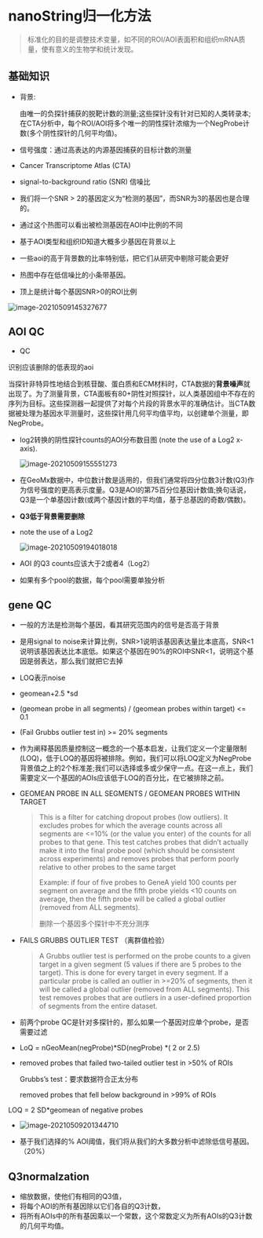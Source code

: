 # nanoString归一化方法

> 标准化的目的是调整技术变量，如不同的ROI/AOI表面积和组织mRNA质量，使有意义的生物学和统计发现。

 ## 基础知识

- 背景: 

  由唯一的负探针捕获的脱靶计数的测量;这些探针没有针对已知的人类转录本;在CTA分析中，每个ROI/AOI将多个唯一的阴性探针浓缩为一个NegProbe计数(多个阴性探针的几何平均值)。

- 信号强度：通过高表达的内源基因捕获的目标计数的测量

-  Cancer Transcriptome Atlas (CTA) 

-  signal-to-background ratio (SNR) 信噪比

- 我们将一个SNR > 2的基因定义为“检测的基因”，而SNR为3的基因也是合理的。

- 通过这个热图可以看出被检测基因在AOI中比例的不同

- 基于AOI类型和组织ID知道大概多少基因在背景以上

- 一些aoi的高于背景数的比率特别低，把它们从研究中剔除可能会更好

- 热图中存在低信噪比的小条带基因。

- 顶上是统计每个基因SNR>0的ROI比例

![image-20210509145327677](C:\Users\benche\AppData\Roaming\Typora\typora-user-images\image-20210509145327677.png)

## AOI QC

-  QC

  识别应该删除的低表现的aoi

  当探针非特异性地结合到核苷酸、蛋白质和ECM材料时，CTA数据的**背景噪声**就出现了。为了测量背景，CTA面板有80+阴性对照探针，以人类基因组中不存在的序列为目标。这些探测器一起提供了对每个片段的背景水平的准确估计。当CTA数据被处理为基因水平测量时，这些探针用几何平均值平均，以创建单个测量，即NegProbe。

- log2转换的阴性探针counts的AOI分布数目图  (note the use of a Log2 x-axis).

  ![image-20210509155551273](C:\Users\benche\AppData\Roaming\Typora\typora-user-images\image-20210509155551273.png)

- 在GeoMx数据中，中位数计数是适用的，但我们通常将四分位数3计数(Q3)作为信号强度的更高表示度量。Q3是AOI的第75百分位基因计数值;换句话说，Q3是一个单基因计数(或两个基因计数的平均值，基于总基因的奇数/偶数)。

- **Q3低于背景需要删除**

- note the use of a Log2 

  ![image-20210509194018018](C:\Users\benche\AppData\Roaming\Typora\typora-user-images\image-20210509194018018.png)

- AOI 的Q3 counts应该大于2或者4（Log2）
- 如果有多个pool的数据，每个pool需要单独分析

## gene QC

- 一般的方法是检测每个基因，看其研究范围内的信号是否高于背景

- 是用signal to noise来计算比例，SNR>1说明该基因表达量比本底高，SNR<1说明该基因表达比本底低。如果这个基因在90%的ROI中SNR<1，说明这个基因是弱表达，那么我们就把它去掉

- LOQ表示noise

- geomean+2.5 *sd

- (geomean probe in all segments) / (geomean probes within target) <= 0.1

- (Fail Grubbs outlier test in) >= 20% segments

- 作为阐释基因质量控制这一概念的一个基本启发，让我们定义一个定量限制(LOQ)，低于LOQ的基因将被排除。例如，我们可以将LOQ定义为NegProbe背景值之上的2个标准差;我们可以选择或多或少保守一点。在这一点上，我们需要定义一个基因的AOIs应该低于LOQ的百分比，在它被排除之前。

- GEOMEAN PROBE IN ALL SEGMENTS / GEOMEAN PROBES WITHIN TARGET

  > This is a filter for catching dropout probes (low outliers). It excludes probes for which the average counts across all segments are <=10% (or the value you enter) of the counts for all probes to that gene. This test catches probes that didn’t actually make it into the final probe pool (which should be consistent across experiments) and removes probes that perform poorly relative to other probes to the same target
  >
  > Example: if four of five probes to GeneA yield 100 counts per segment on average and the fifth probe yields <10 counts on average, then the fifth probe will be called a global outlier (removed from ALL segments).
  >
  > 删除一个基因多个探针中不充分测序

- FAILS GRUBBS OUTLIER TEST （离群值检验）

  > A Grubbs outlier test is performed on the probe counts to a given target in a given segment (5 values if there are 5 probes to the target). This is done for every target in every segment. If a particular probe is called an outlier in >=20% of segments, then it will be called a global outlier (removed from ALL segments). This test removes probes that are outliers in a user-defined proportion of segments from the entire dataset.

- 前两个probe QC是针对多探针的，那么如果一个基因对应单个probe，是否需要过滤

- LoQ = nGeoMean(negProbe)*SD(negProbe) *( 2 or 2.5)

-  removed probes that failed two-tailed outlier test in >50% of ROIs

   Grubbs’s test：要求数据符合正太分布

   removed probes that fell below background in >99% of ROIs

  LOQ = 2 SD*geomean of negative probes

- ![image-20210509201344710](C:\Users\benche\AppData\Roaming\Typora\typora-user-images\image-20210509201344710.png)

- 基于我们选择的% AOI阈值，我们将从我们的大多数分析中滤除低信号基因。（20%）

## Q3normalzation

- 缩放数据，使他们有相同的Q3值，
- 将每个AOI的所有基因除以它们各自的Q3计数，
- 将所有AOIs中的所有基因乘以一个常数，这个常数定义为所有AOIs的Q3计数的几何平均值。

